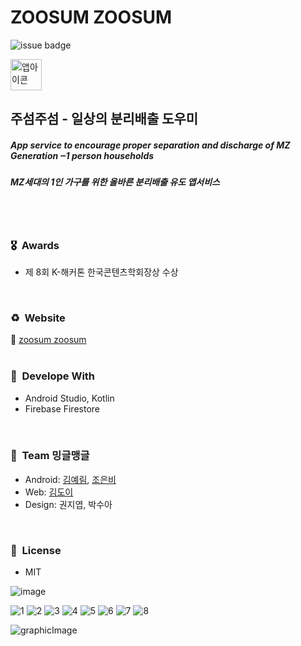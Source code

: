 # ZOOSUM ZOOSUM
![issue badge](https://img.shields.io/badge/platform-Android-brightgreen)

<img width="50" alt="앱아이콘" src="https://user-images.githubusercontent.com/52696359/121898480-63ce0c80-cd5e-11eb-9068-193254714a86.png">  

## 주섬주섬 - 일상의 분리배출 도우미  
##### App service to encourage proper separation and discharge of MZ Generation ‒1 person households  
##### MZ세대의 1인 가구를 위한 올바른 분리배출 유도 앱서비스  
<br/><br/>
### 🎖&nbsp;&nbsp;Awards
- 제 8회 K-해커톤 한국콘텐츠학회장상 수상  
<br/>

### ♻️&nbsp;&nbsp;Website  
🔗 [zoosum zoosum](https://zoosum.site)  
<br/>

### 🌱&nbsp;&nbsp;Develope With
- Android Studio, Kotlin
- Firebase Firestore
<br/>

### 👥&nbsp;&nbsp;Team 밍글맹글
- Android: [김예림](https://github.com/aerimforest), [조은비](https://github.com/neoAA)
- Web: [김도이](https://github.com/heydoy)
- Design: 권지엽, 박수아  
<br/>

### 🔐&nbsp;&nbsp;License
- MIT

![image](https://user-images.githubusercontent.com/52696359/98488830-aa123900-226e-11eb-944a-34a18f9eac3d.png)

![1](https://user-images.githubusercontent.com/52696359/110216109-aa56d400-7ef0-11eb-9d4a-5f8786d81a70.png)
![2](https://user-images.githubusercontent.com/52696359/110216114-adea5b00-7ef0-11eb-80e3-5b7deda23e4f.png)
![3](https://user-images.githubusercontent.com/52696359/110216117-b0e54b80-7ef0-11eb-9d7a-a70363671a11.png)
![4](https://user-images.githubusercontent.com/52696359/110216136-cbb7c000-7ef0-11eb-98c9-ad88b6f371a7.png)
![5](https://user-images.githubusercontent.com/52696359/110216138-cf4b4700-7ef0-11eb-932c-6fc8031cb25b.png)
![6](https://user-images.githubusercontent.com/52696359/110216141-d1ada100-7ef0-11eb-9351-3d7054a8e5f0.png)
![7](https://user-images.githubusercontent.com/52696359/110216143-d3776480-7ef0-11eb-8614-816d9a2dcf44.png)
![8](https://user-images.githubusercontent.com/52696359/110216145-d5412800-7ef0-11eb-8022-1b13c5e25cbf.png)


![graphicImage](https://user-images.githubusercontent.com/52696359/110216146-d70aeb80-7ef0-11eb-8a48-a621ee1e4a93.png)
